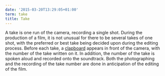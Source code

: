 ```yaml
---
date: '2015-03-20T13:29:05+01:00'
term: take
title: Take
---
```


A take is one run of the camera, recording a single
shot. <!--more-->During the production of a film, it is not unusual
for there to be several takes of one shot, with the preferred or best
take being decided upon during the editing process. Before each take,
a [clapboard](../clapboard/) appears in front of the camera, with the
number of the take written on it. In addition, the number of the take
is spoken aloud and recorded onto the soundtrack. Both the
photographing and the recording of the take number are done in
anticipation of the editing of the film.